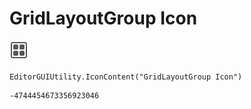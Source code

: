 # GridLayoutGroup Icon
![](/img/GridLayoutGroup%20Icon.png)

``` CSharp
EditorGUIUtility.IconContent("GridLayoutGroup Icon")
```
```
-4744454673356923046
```
